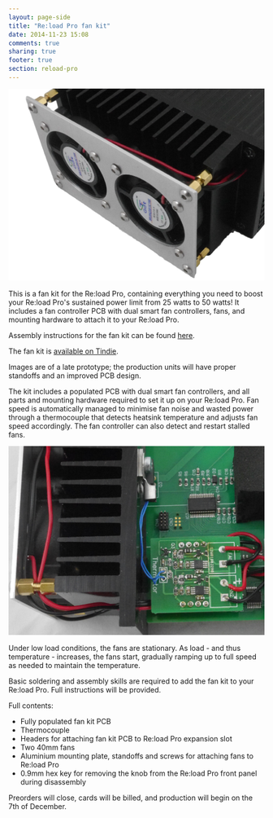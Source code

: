 ```yaml
---
layout: page-side
title: "Re:load Pro fan kit"
date: 2014-11-23 15:08
comments: true
sharing: true
footer: true
section: reload-pro
---
```


<img src="/images/fan-kit-back.jpeg" width="600">

This is a fan kit for the Re:load Pro, containing everything you need to boost your Re:load Pro's sustained power limit from 25 watts to 50 watts! It includes a fan controller PCB with dual smart fan controllers, fans, and mounting hardware to attach it to your Re:load Pro.

Assembly instructions for the fan kit can be found <a href="fan-kit-assembly.html">here</a>.

The fan kit is [available on Tindie](https://www.tindie.com/products/arachnidlabs/reload-pro-fan-kit/).

Images are of a late prototype; the production units will have proper standoffs and an improved PCB design.

The kit includes a populated PCB with dual smart fan controllers, and all
parts and mounting hardware required to set it up on your Re:load Pro. Fan speed
is automatically managed to minimise fan noise and wasted power through a
thermocouple that detects heatsink temperature and adjusts fan speed accordingly.
The fan controller can also detect and restart stalled fans.

<img src="/images/fan-kit-inside.jpeg" width="600">

Under low load conditions, the fans are stationary. As load - and thus temperature -
increases, the fans start, gradually ramping up to full speed as needed to maintain
the temperature.

Basic soldering and assembly skills are required to add the fan kit to your
Re:load Pro. Full instructions will be provided.

Full contents:

 - Fully populated fan kit PCB
 - Thermocouple
 - Headers for attaching fan kit PCB to Re:load Pro expansion slot
 - Two 40mm fans
 - Aluminium mounting plate, standoffs and screws for attaching fans to Re:load Pro
 - 0.9mm hex key for removing the knob from the Re:load Pro front panel during disassembly

Preorders will close, cards will be billed, and production will begin on the 7th
of December.
